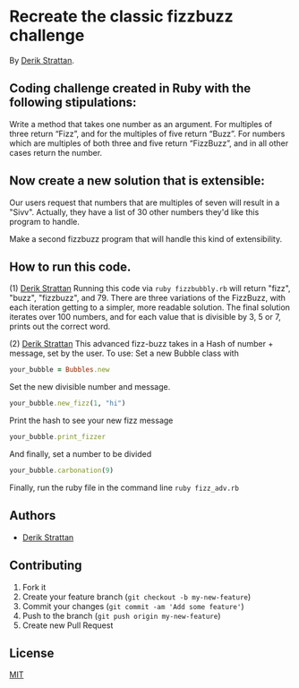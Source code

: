 # Recreate the classic fizzbuzz challenge
By [Derik Strattan](https://derikstrattan.com).

## Coding challenge created in Ruby with the following stipulations:
Write a method that takes one number as an argument. For multiples of three return “Fizz”, and for the multiples of five return “Buzz”. For numbers which are multiples of both three and five return “FizzBuzz”, and in all other cases return the number.

## Now create a new solution that is extensible:

Our users request that numbers that are multiples of seven will result in a "Sivv". Actually, they have a list of 30 other numbers they'd like this program to handle.

Make a second fizzbuzz program that will handle this kind of extensibility.

## How to run this code.
(1) [Derik Strattan](https://github.com/Derikulous/fizzbubbly/blob/master/fizzbubbly.rb)
Running this code via ```ruby fizzbubbly.rb``` will return "fizz", "buzz", "fizzbuzz", and 79. There are three variations of the FizzBuzz, with each iteration getting to a simpler, more readable solution. The final solution iterates over 100 numbers, and for each value that is divisible by 3, 5 or 7, prints out the correct word.

(2) [Derik Strattan](https://github.com/Derikulous/fizzbubbly/blob/master/fizz_adv.rb)
This advanced fizz-buzz takes in a Hash of number + message, set by the user.
To use:
Set a new Bubble class with
``` ruby
your_bubble = Bubbles.new
```
Set the new divisible number and message.
``` ruby
your_bubble.new_fizz(1, "hi")
```
Print the hash to see your new fizz message
``` ruby
your_bubble.print_fizzer
```
And finally, set a number to be divided
``` ruby
your_bubble.carbonation(9)
```
Finally, run the ruby file in the command line ``` ruby fizz_adv.rb ```

## Authors

* [Derik Strattan](https://github.com/Derikulous)

## Contributing

1. Fork it
2. Create your feature branch (`git checkout -b my-new-feature`)
3. Commit your changes (`git commit -am 'Add some feature'`)
4. Push to the branch (`git push origin my-new-feature`)
5. Create new Pull Request

## License

[MIT][1]

[1]: http://opensource.org/licenses/MIT
